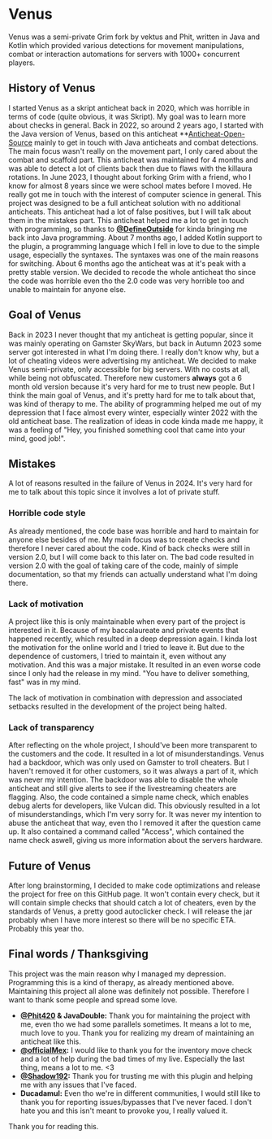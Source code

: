 # Venus

Venus was a semi-private Grim fork by vektus and Phit, written in Java and Kotlin which provided various detections for movement manipulations, combat or interaction automations for servers with 1000+ concurrent players.

## History of Venus
I started Venus as a skript anticheat back in 2020, which was horrible in terms of code (quite obvious, it was Skript). My goal was to learn more about checks in general. Back in 2022, so around 2 years ago, I started with the Java version of Venus, based on this anticheat **[Anticheat-Open-Source](https://github.com/DemonDxv/Anticheat-Open-Source) mainly to get in touch with Java anticheats and combat detections. The main focus wasn't really on the movement part, I only cared about the combat and scaffold part. This anticheat was maintained for 4 months and was able to detect a lot of clients back then due to flaws with the killaura rotations. In June 2023, I thought about forking Grim with a friend, who I know for almost 8 years since we were school mates before I moved. He really got me in touch with the interest of computer science in general. This project was designed to be a full anticheat solution with no additional anticheats. This anticheat had a lot of false positives, but I will talk about them in the mistakes part. This anticheat helped me a lot to get in touch with programming, so thanks to **[@DefineOutside](https://github.com/MWHunter)** for kinda bringing me back into Java programming. About 7 months ago, I added Kotlin support to the plugin, a programming language which I fell in love to due to the simple usage, especially the syntaxes. The syntaxes was one of the main reasons for switching. About 6 months ago the anticheat was at it's peak with a pretty stable version. We decided to recode the whole anticheat tho since the code was horrible even tho the 2.0 code was very horrible too and unable to maintain for anyone else.

## Goal of Venus
Back in 2023 I never thought that my anticheat is getting popular, since it was mainly operating on Gamster SkyWars, but back in Autumn 2023 some server got interested in what I'm doing there. I really don't know why, but a lot of cheating videos were advertising my anticheat. We decided to make Venus semi-private, only accessible for big servers. With no costs at all, while being not obfuscated. Therefore new customers **always** got a 6 month old version because it's very hard for me to trust new people.
But I think the main goal of Venus, and it's pretty hard for me to talk about that, was kind of therapy to me. The ability of programming helped me out of my depression that I face almost every winter, especially winter 2022 with the old anticheat base. The realization of ideas in code kinda made me happy, it was a feeling of "Hey, you finished something cool that came into your mind, good job!". 

## Mistakes
A lot of reasons resulted in the failure of Venus in 2024. It's very hard for me to talk about this topic since it involves a lot of private stuff.

### Horrible code style
As already mentioned, the code base was horrible and hard to maintain for anyone else besides of me. My main focus was to create checks and therefore I never cared about the code. Kind of back checks were still in version 2.0, but I will come back to this later on. The bad code resulted in version 2.0 with the goal of taking care of the code, mainly of simple documentation, so that my friends can actually understand what I'm doing there.

### Lack of motivation
A project like this is only maintainable when every part of the project is interested in it. Because of my baccalaureate and private events that happened recently, which resulted in a deep depression again. I kinda lost the motivation for the online world and I tried to leave it. But due to the dependence of customers, I tried to maintain it, even without any motivation. And this was a major mistake. It resulted in an even worse code since I only had the release in my mind. "You have to deliver something, fast" was in my mind. 

The lack of motivation in combination with depression and associated setbacks resulted in the development of the project being halted.

### Lack of transparency
After reflecting on the whole project, I should've been more transparent to the customers and the code. It resulted in a lot of misunderstandings. Venus had a backdoor, which was only used on Gamster to troll cheaters. But I haven't removed it for other customers, so it was always a part of it, which was never my intention. The backdoor was able to disable the whole anticheat and still give alerts to see if the livestreaming cheaters are flagging. Also, the code contained a simple name check, which enables debug alerts for developers, like Vulcan did. This obviously resulted in a lot of misunderstandings, which I'm very sorry for. It was never my intention to abuse the anticheat that way, even tho I removed it after the question came up. It also contained a command called "Access", which contained the name check aswell, giving us more information about the servers hardware.

## Future of Venus
After long brainstorming, I decided to make code optimizations and release the project for free on this GitHub page. It won't contain every check, but it will contain simple checks that should catch a lot of cheaters, even by the standards of Venus, a pretty good autoclicker check. I will release the jar probably when I have more interest so there will be no specific ETA. Probably this year tho.

## Final words / Thanksgiving

This project was the main reason why I managed my depression. Programming this is a kind of therapy, as already mentioned above. Maintaining this project all alone was definitely not possible. Therefore I want to thank some people and spread some love.
- **[@Phit420](https://github.com/Phit420) & JavaDouble:** Thank you for maintaining the project with me, even tho we had some parallels sometimes. It means a lot to me, much love to you. Thank you for realizing my dream of maintaining an anticheat like this.
- **[@officialMex](https://github.com/officialMex):** I would like to thank you for the inventory move check and a lot of help during the bad times of my live. Especially the last thing, means a lot to me. <3
- **[@Shadow192](https://github.com/Shadow192):** Thank you for trusting me with this plugin and helping me with any issues that I've faced.
- **Ducadamul:** Even tho we're in different communities, I would still like to thank you for reporting issues/bypasses that I've never faced. I don't hate you and this isn't meant to provoke you, I really valued it.

Thank you for reading this.
